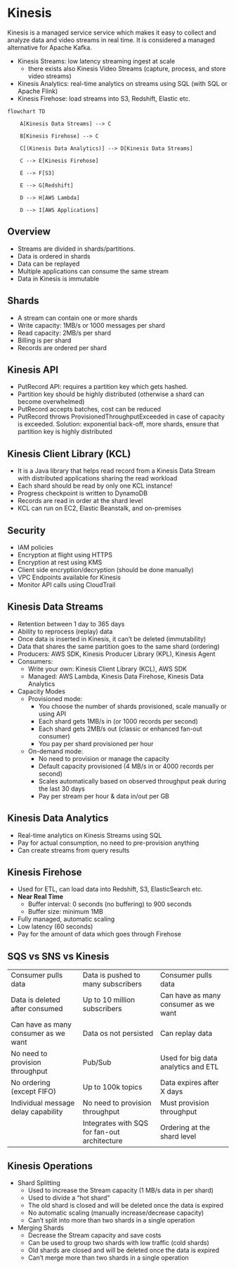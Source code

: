 # Kinesis

Kinesis is a managed service service which makes it easy to collect and analyze data and video streams in real time. It is considered a managed alternative for Apache Kafka.

- Kinesis Streams: low latency streaming ingest at scale
  - there exists also Kinesis Video Streams (capture, process, and store video streams)
- Kinesis Analytics: real-time analytics on streams using SQL (with SQL or Apache Flink)
- Kinesis Firehose: load streams into S3, Redshift, Elastic etc.

```mermaid
flowchart TD

    A[Kinesis Data Streams] --> C

    B[Kinesis Firehose] --> C

    C[(Kinesis Data Analytics)] --> D[Kinesis Data Streams]

    C --> E[Kinesis Firehose]

    E --> F[S3]

    E --> G[Redshift]

    D --> H[AWS Lambda]

    D --> I[AWS Applications]
```

## Overview

- Streams are divided in shards/partitions.
- Data is ordered in shards
- Data can be replayed
- Multiple applications can consume the same stream
- Data in Kinesis is immutable

## Shards

- A stream can contain one or more shards
- Write capacity: 1MB/s or 1000 messages per shard
- Read capacity: 2MB/s per shard
- Billing is per shard
- Records are ordered per shard

## Kinesis API

- PutRecord API: requires a partition key which gets hashed.
- Partition key should be highly distributed (otherwise a shard can become overwhelmed)
- PutRecord accepts batches, cost can be reduced
- PutRecord throws ProvisionedThroughputExceeded in case of capacity is exceeded. Solution: exponential back-off, more shards, ensure that partition key is highly distributed

## Kinesis Client Library (KCL)

- It is a Java library that helps read record from a Kinesis Data Stream with distributed applications sharing the read workload
- Each shard should be read by only one KCL instance!
- Progress checkpoint is written to DynamoDB
- Records are read in order at the shard level
- KCL can run on EC2, Elastic Beanstalk, and on-premises

## Security

- IAM policies
- Encryption at flight using HTTPS
- Encryption at rest using KMS
- Client side encryption/decryption (should be done manually)
- VPC Endpoints available for Kinesis
- Monitor API calls using CloudTrail

## Kinesis Data Streams

- Retention between 1 day to 365 days
- Ability to reprocess (replay) data
- Once data is inserted in Kinesis, it can’t be deleted (immutability)
- Data that shares the same partition goes to the same shard (ordering)
- Producers: AWS SDK, Kinesis Producer Library (KPL), Kinesis Agent
- Consumers:
  - Write your own: Kinesis Client Library (KCL), AWS SDK
  - Managed: AWS Lambda, Kinesis Data Firehose, Kinesis Data Analytics
- Capacity Modes
  - Provisioned mode:
    - You choose the number of shards provisioned, scale manually or using API
    - Each shard gets 1MB/s in (or 1000 records per second)
    - Each shard gets 2MB/s out (classic or enhanced fan-out consumer)
    - You pay per shard provisioned per hour
  - On-demand mode:
    - No need to provision or manage the capacity
    - Default capacity provisioned (4 MB/s in or 4000 records per second)
    - Scales automatically based on observed throughput peak during the last 30 days
    - Pay per stream per hour & data in/out per GB

## Kinesis Data Analytics

- Real-time analytics on Kinesis Streams using SQL
- Pay for actual consumption, no need to pre-provision anything
- Can create streams from query results

## Kinesis Firehose

- Used for ETL, can load data into Redshift, S3, ElasticSearch etc.
- **Near Real Time**
  - Buffer interval: 0 seconds (no buffering) to 900 seconds
  - Buffer size: minimum 1MB
- Fully managed, automatic scaling
- Low latency (60 seconds)
- Pay for the amount of data which goes through Firehose

## SQS vs SNS vs Kinesis

|                                      |                                              |                                      |
| ------------------------------------ | -------------------------------------------- | ------------------------------------ |
| Consumer pulls data                  | Data is pushed to many subscribers           | Consumer pulls data                  |
| Data is deleted after consumed       | Up to 10 million subscribers                 | Can have as many consumer as we want |
| Can have as many consumer as we want | Data os not persisted                        | Can replay data                      |
| No need to provision throughput      | Pub/Sub                                      | Used for big data analytics and ETL  |
| No ordering (except FIFO)            | Up to 100k topics                            | Data expires after X days            |
| Individual message delay capability  | No need to provision throughput              | Must provision throughput            |
|                                      | Integrates with SQS for fan-out architecture | Ordering at the shard level          |

## Kinesis Operations

- Shard Splitting
  - Used to increase the Stream capacity (1 MB/s data in per shard)
  - Used to divide a “hot shard”
  - The old shard is closed and will be deleted once the data is expired
  - No automatic scaling (manually increase/decrease capacity)
  - Can’t split into more than two shards in a single operation
- Merging Shards
  - Decrease the Stream capacity and save costs
  - Can be used to group two shards with low traffic (cold shards)
  - Old shards are closed and will be deleted once the data is expired
  - Can’t merge more than two shards in a single operation
